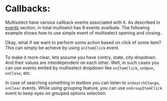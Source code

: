 # Callbacks: 

Multiselect have various callback events associated with it. As described in [events](https://ngx-lib.github.io/multiselect/guide/events) section, in total multiselct has 9 events availbale. The following example shows how to use simple event of multiselect opening and closing.

<ms-events></ms-events>

Okay, what if we want to perform some action based on click of some item? This can simply be achieve by using `onItemClick` event.

To make it more clear, lets assume you have contry, state, city dropdown. And their values are interdependent on each other. Well, in such cases you can use events emited by multiselect dropdown like `onItemClick`, `onOpen`, `onClose`, etc.

<ms-events-advanced></ms-events-advanced>

In case of searching something in textbox you can listen to `onSearchChange`, `onClear` events. While using grouping feature, you can use `onGroupItemClick` event to keep eyes on grouped options selection.
